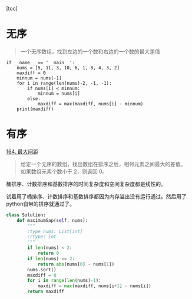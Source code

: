 [toc]

# 无序
> 一个无序数组，找到左边的一个数和右边的一个数的最大差值

```
if __name__ == '__main__':
    nums = [5, 11, 3, 10, 6, 1, 8, 4, 3, 2]
    maxdiff = 0
    minnum = nums[-1]
    for i in range(len(nums)-2, -1, -1):
        if nums[i] < minnum:
            minnum = nums[i]
        else:
            maxdiff = max(maxdiff, nums[i] - minnum)
    print(maxdiff)
```

# 有序
[164. 最大间距](https://leetcode-cn.com/problems/maximum-gap/description/)
> 给定一个无序的数组，找出数组在排序之后，相邻元素之间最大的差值。    
如果数组元素个数小于 2，则返回 0。

桶排序、计数排序和基数排序的时间复杂度和空间复杂度都是线性的。

试着用了桶排序、计数排序和基数排序都因为内存溢出没有运行通过。然后用了python自带的排序就通过了。

```python
class Solution:
    def maximumGap(self, nums):
        """
        :type nums: List[int]
        :rtype: int
        """
        if len(nums) < 2:
            return 0
        if len(nums) == 2:
            return abs(nums[0] - nums[1])
        nums.sort()
        maxdiff = 0
        for i in range(len(nums)-1):
            maxdiff = max(maxdiff, nums[i+1] - nums[i])
        return maxdiff
```


